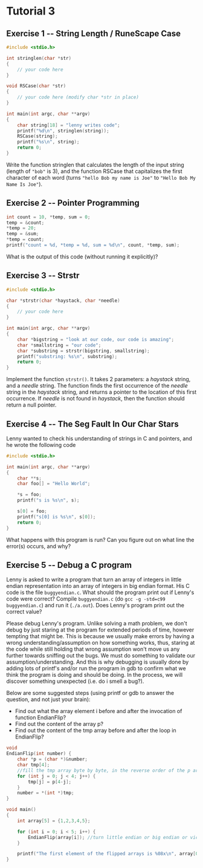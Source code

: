 Tutorial 3
==========

Exercise 1 -- String Length / RuneScape Case
-----
```c
#include <stdio.h>

int stringlen(char *str)
{
	// your code here
}

void RSCase(char *str)
{
	// your code here (modify char *str in place)
}

int main(int argc, char **argv)
{
	char string[18] = "lenny writes code";
	printf("%d\n", stringlen(string));
	RSCase(string);
	printf("%s\n", string);
	return 0;
}
```
Write the function stringlen that calculates the length of the input string (length of `"bob"` is 3), and the function RSCase that capitalizes the first character of each word (turns `"hello Bob my name is Joe"` to `"Hello Bob My Name Is Joe"`).

Exercise 2 -- Pointer Programming
-----
```c
int count = 10, *temp, sum = 0;
temp = &count;
*temp = 20;
temp = &sum;
*temp = count;
printf("count = %d, *temp = %d, sum = %d\n", count, *temp, sum);
```
What is the output of this code (without running it explicitly)?

Exercise 3 -- Strstr
-----
```c
#include <stdio.h>

char *strstr(char *haystack, char *needle)
{
	// your code here
}

int main(int argc, char **argv)
{
	char *bigstring = "look at our code, our code is amazing";
	char *smallstring = "our code";
	char *substring = strstr(bigstring, smallstring);
	printf("substring: %s\n", substring);
	return 0;
}
```
Implement the function `strstr()`. It takes 2 parameters: a _haystack_ string, and a _needle_ string. The function finds the first occurrence of the _needle_ string in the _haystack_ string, and returns a pointer to the location of this first occurrence. If _needle_ is not found in _haystack_, then the function should return a null pointer.

Exercise 4 -- The Seg Fault In Our Char Stars
-----
Lenny wanted to check his understanding of strings in C and pointers, and he wrote the following code

```c
#include <stdio.h>

int main(int argc, char **argv)
{
	char **s;
	char foo[] = "Hello World";

	*s = foo;
	printf("s is %s\n", s);

	s[0] = foo;
	printf("s[0] is %s\n", s[0]);
	return 0;
}
```
What happens with this program is run? Can you figure out on what line the error(s) occurs, and why?

Exercise 5 -- Debug a C program
-----

Lenny is asked to write a program that turn an array of integers in little
endian representation into an array of integers in big endian format.  His
C code is the file `buggyendian.c`.   What should the program print out
if Lenny's code were correct? Compile `buggyendian.c` (do `gcc -g -std=c99 buggyendian.c`)
and run it (`./a.out`).  Does Lenny's program print out the correct value?

Please debug Lenny's program.  Unlike solving a math problem, we don't debug
by just staring at the program for extended periods of time, however tempting
that might be.  This is because we usually make errors by having a wrong
understanding/assumption on how something works, thus, staring at the code
while still holding that wrong assumption won't move
us any further towards sniffing out the bugs.  We must do something to validate
our assumption/understanding. And this is why debugging is usually done by
adding lots of printf's and/or run the program in gdb to confirm what we think
the program is doing and should be doing.  In the process, we will discover
something unexpected (i.e. do i smell a bug?).

Below are some suggested steps (using printf or gdb to answer the question, and not just your brain):
* Find out what the array element i before and after the invocation of function EndianFlip?
* Find out the content of the array p?
* Find out the content of the tmp array before and after the loop in EndianFlip?

```c
void
EndianFlip(int number) {
	char *p = (char *)&number;
	char tmp[4];
	//fill the tmp array byte by byte, in the reverse order of the p array
	for (int j = 0; j < 4; j++) {
		tmp[j] = p[4-j];
	}
	number = *(int *)tmp;
}

void main()
{
	int array[5] = {1,2,3,4,5};

	for (int i = 0; i < 5; i++) {
		EndianFlip(array[i]); //turn little endian or big endian or vice versa
	}

	printf("The first element of the flipped arrays is %08x\n", array[0]);
}
```
